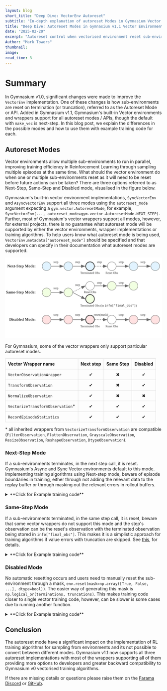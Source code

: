 ```yaml
---
layout: blog
short_title: "Deep Dive: VectorEnv Autoreset"
subtitle: "In-depth explanation of autoreset Modes in Gymnasium Vector Environments"
title: "Deep Dive: Autoreset Modes in Gymnasium v1.1 Vector Environments"
date: "2025-02-20"
excerpt: "Autoreset control when vectorised environment reset sub-environments on terminations or truncations. Gymnasium offers three options, for which, we present descriptions and examples for each."
Author: "Mark Towers"
thumbnail:
image:
read_time: 3
---
```


# Summary

In Gymnasium v1.0, significant changes were made to improve the `VectorEnv` implementation. One of these changes is how sub-environments are reset on termination (or truncation), referred to as the Autoreset Mode or API. Added in Gymnasium v1.1, Gymnasium's built-in Vector environments and wrappers support for all autoreset modes / APIs, though the default with `make_vec` is next-step. In this blog post, we explain the differences in the possible modes and how to use them with example training code for each.

## Autoreset Modes

Vector environments allow multiple sub-environments to run in parallel, improving training efficiency in Reinforcement Learning through sampling multiple episodes at the same time. What should the vector environment do when one or multiple sub-environments reset as it will need to be reset before future actions can be taken? There are three options referred to as Next-Step, Same-Step and Disabled mode, visualised in the figure below.

Gymnasium's built-in vector environment implementations, `SyncVectorEnv` and `AsyncVectorEnv` support all three modes using the `autoreset_mode` argument expecting a `gym.vector.AutoresetMode`, for example, `SyncVectorEnv(..., autoreset_mode=gym.vector.AutoresetMode.NEXT_STEP)`. Further, most of Gymnasium's vector wrappers support all modes, however, for external projects, there is no guarantee what autoreset mode will be supported by either the vector environments, wrapper implementations or training algorithms. To help users know what autoreset mode is being used, `VectorEnv.metadata["autoreset_mode"]` should be specified and that developers can specify in their documentation what autoreset modes are supported.

![Flowchart diagram representing the different autoreset modes](assets/images/blogs/autoreset-modes.svg)

For Gymnasium, some of the vector wrappers only support particular autoreset modes.

<table style="border-collapse: collapse; width: 100%;">
  <tr>
    <th style="border: 1px solid #ddd; padding: 8px; text-align: left;">Vector Wrapper name</th>
    <th style="border: 1px solid #ddd; padding: 8px; text-align: center;">Next step</th>
    <th style="border: 1px solid #ddd; padding: 8px; text-align: center;">Same Step</th>
    <th style="border: 1px solid #ddd; padding: 8px; text-align: center;">Disabled</th>
  </tr>
  <tr>
    <td style="border: 1px solid #ddd; padding: 8px;"><code>VectorObservationWrapper</code></td>
    <td style="border: 1px solid #ddd; padding: 8px; text-align: center;">&#10004;</td>
    <td style="border: 1px solid #ddd; padding: 8px; text-align: center;">&#10006;</td>
    <td style="border: 1px solid #ddd; padding: 8px; text-align: center;">&#10004;</td>
  </tr>
  <tr>
    <td style="border: 1px solid #ddd; padding: 8px;"><code>TransformObservation</code></td>
    <td style="border: 1px solid #ddd; padding: 8px; text-align: center;">&#10004;</td>
    <td style="border: 1px solid #ddd; padding: 8px; text-align: center;">&#10006;</td>
    <td style="border: 1px solid #ddd; padding: 8px; text-align: center;">&#10004;</td>
  </tr>
  <tr>
    <td style="border: 1px solid #ddd; padding: 8px;"><code>NormalizeObservation</code></td>
    <td style="border: 1px solid #ddd; padding: 8px; text-align: center;">&#10004;</td>
    <td style="border: 1px solid #ddd; padding: 8px; text-align: center;">&#10006;</td>
    <td style="border: 1px solid #ddd; padding: 8px; text-align: center;">&#10006;</td>
  </tr>
  <tr>
    <td style="border: 1px solid #ddd; padding: 8px;"><code>VectorizeTransformObservation</code>*</td>
    <td style="border: 1px solid #ddd; padding: 8px; text-align: center;">&#10004;</td>
    <td style="border: 1px solid #ddd; padding: 8px; text-align: center;">&#10004;</td>
    <td style="border: 1px solid #ddd; padding: 8px; text-align: center;">&#10004;</td>
  </tr>
  <tr>
    <td style="border: 1px solid #ddd; padding: 8px;"><code>RecordEpisodeStatistics</code></td>
    <td style="border: 1px solid #ddd; padding: 8px; text-align: center;">&#10004;</td>
    <td style="border: 1px solid #ddd; padding: 8px; text-align: center;">&#10004;</td>
    <td style="border: 1px solid #ddd; padding: 8px; text-align: center;">&#10004;</td>
  </tr>
</table>

\* all inherited wrappers from `VectorizeTransformObservation` are compatible (`FilterObservation`, `FlattenObservation`, `GrayscaleObservation`, `ResizeObservation`, `ReshapeObservation`, `DtypeObservation`).

### Next-Step Mode
If a sub-environments terminates, in the next step call, it is reset. Gymnasium's Async and Sync Vector environments default to this mode. Implementing training algorithms using Next-step mode, beware of episode boundaries in training, either through not adding the relevant data to the replay buffer or through masking out the relevant errors in rollout buffers.

<details>
<summary>**Click for Example training code**</summary>

```python

import gymnasium as gym
from collections import deque

# Initialize environment and buffer
envs = gym.make_vec("CartPole-v1", num_envs=2, vector_kwargs={"autoreset_mode": gym.vector.AutoresetMode.SAME_STEP})
replay_buffer = deque(maxlen=100)

observations, _ = envs.reset()
while True:   # Training loop
    actions = policy(observations)
    next_observations, rewards, terminated, truncated, infos = envs.step(actions)

    # Add to replay buffer
    for i in range(envs.num_envs):
        # Get actual next observation
        if terminated[i] or truncated[i]:
            actual_next_obs = infos["final_obs"][i]
        else:
            actual_next_obs = next_observations[i]

        replay_buffer.append((observations[i], actions[i], rewards[i], terminated[i], actual_next_obs))

    observations = next_observations  # Update observation
```
</details>

### Same-Step Mode
If a sub-environments terminated, in the same step call, it is reset, beware that some vector wrappers do not support this mode and the step's observation can be the reset's observation with the terminated observation being stored in `info["final_obs"]`. This makes it is a simplistic approach for training algorithms if value errors with truncation are skipped. See [this](https://farama.org/Gymnasium-Terminated-Truncated-Step-API), for details.

<details>
<summary>**Click for Example training code**</summary>

```python

import gymnasium as gym
import numpy as np
from collections import deque

# Initialize environment, buffer and episode_start
 envs = gym.make_vec("CartPole-v1", num_envs=2, autoreset_mode=gym.vector.AutoresetMode.NEXT_STEP)
 replay_buffer = deque(maxlen=100)
 episode_start = np.zeros(envs.num_envs, dtype=bool)

 observations, _ = envs.reset()
 while True:   # Training loop
     actions = policy(observations)
     next_observations, rewards, terminations, truncations, infos = envs.step(actions)

     # Add to replay buffer
     for i in range(envs.num_envs):
         if not episode_start[i]:
             replay_buffer.append((observations[i], actions[i], rewards[i], terminations[i], next_observations[i]))

     # update observation and if episode starts
     observations = next_observations
     episode_start = np.logical_or(terminations, truncations)
```
</details>

### Disabled Mode
No automatic resetting occurs and users need to manually reset the sub-environment through a mask, `env.reset(mask=np.array([True, False, ...], dtype=bool))`. The easier way of generating this mask is `np.logical_or(terminations, truncations)`. This makes training code closer to single vector training code, however, can be slower is some cases due to running another function.

<details>
<summary>**Click for Example training code**</summary>

```python

import gymnasium as gym
import numpy as np
from collections import deque

# Initialize environment, buffer and episode_start
envs = gym.make_vec("CartPole-v1", num_envs=2, autoreset_mode=gym.vector.AutoresetMode.DISABLED)
replay_buffer = deque(maxlen=100)

observations, _ = envs.reset()
while True:   # Training loop
    actions = policy(observations)
    next_observations, rewards, terminations, truncations, infos = envs.step(actions)

    # Add to replay buffer
    for i in range(envs.num_envs):
        replay_buffer.append((observations[i], actions[i], rewards[i], terminations[i], next_observations[i]))

    # update observation
    autoreset = np.logical_or(terminations, truncations)
    if np.any(autoreset):
        observations = envs.reset(mask=autoreset)
    else:
        observations = next_observations
```
</details>

## Conclusion
The autoreset mode have a significant impact on the implementation of RL training algorithms for sampling from environments and its not possible to convert between different modes. Gymnasium v1.1 now supports all three autoreset implementations with most of the wrappers supporting all of them providing more options to developers and greater backward compatibility to Gymnasium v0 vectorised training algorithms.

If there are missing details or questions please raise them on the [Farama Discord](https://discord.gg/bnJ6kubTg6) or [GitHub](https://github.com/farama-Foundation/gymnasium).
